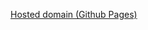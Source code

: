 <a href="https://mikevanbreepxl.github.io/TileStorage/" target="_blank">Hosted domain (Github Pages)</a>
